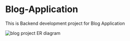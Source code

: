 # Blog-Application
This is Backend  development project for Blog Application

![blog project ER diagram](https://github.com/Udit-Narayan-Ray/Blog-Application/assets/91251041/3a634af6-ba30-4a06-b88c-da5a1f8b0544)

